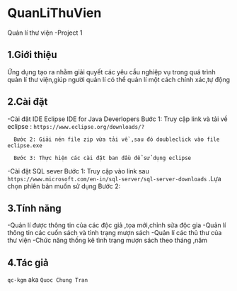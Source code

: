 # QuanLiThuVien
Quản lí thư viện -Project 1

## 1.Giới thiệu 
Ứng dụng tạo ra nhằm giải quyết các yêu cầu nghiệp vụ trong quá trình quản lí thư viện,giúp người quản lí có thể quản lí một cách chính xác,tự động 
 ## 2.Cài đặt 
 -Cài đăt IDE Eclipse IDE for Java Deverlopers
      Bước 1: Truy cập link và tải về eclipse : `https://www.eclipse.org/downloads/?`
      
      Bước 2: Giải nén file zip vừa tải về ,sau đó doubleclick vào file eclipse.exe
      
      Bước 3: Thực hiện các cài đặt ban đầu để sử dụng eclipse
 -Cài đặt SQL sever 
      Bước 1: Truy cập vào link sau `https://www.microsoft.com/en-in/sql-server/sql-server-downloads` .Lựa chọn phiên bản muốn sử dụng 
      Bước 2: 
 ## 3.Tính năng
   -Quản lí được thông tin của các độc giả ,tọa mới,chỉnh sửa độc gia
   -Quản lí thông tin các cuốn sách và tình trạng mượn sách
   -Quản lí các thủ thư của thư viện 
   -Chức năng thống kê tình trạng mượn sách theo tháng ,năm 
 ## 4.Tác giả 
   `qc-kgm` aka `Quoc Chung Tran`
